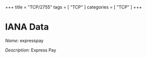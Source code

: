 +++
title = "TCP/2755"
tags = [ "TCP" ]
categories = [ "TCP" ]
+++

# IANA Data

_Name:_ expresspay

_Description:_ Express Pay

